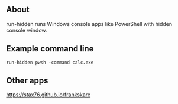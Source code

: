 
About
-----

run-hidden runs Windows console apps like PowerShell with hidden console window.

Example command line
--------------------

```
run-hidden pwsh -command calc.exe
```

Other apps
----------

https://stax76.github.io/frankskare

